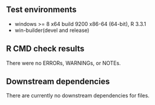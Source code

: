 ## Test environments
* windows >= 8 x64 build 9200 x86-64 (64-bit), R 3.3.1
* win-builder(devel and release)

## R CMD check results
There were no ERRORs, WARNINGs, or NOTEs. 

## Downstream dependencies
There are currently no downstream dependencies for files. 
